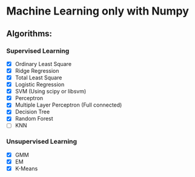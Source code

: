 # Machine Learning only with Numpy

## Algorithms:

### Supervised Learning

- [x] Ordinary Least Square
- [x] Ridge Regression
- [x] Total Least Square
- [x] Logistic Regression
- [x] SVM (Using scipy or libsvm)
- [x] Perceptron
- [x] Multiple Layer Perceptron (Full connected)
- [x] Decision Tree
- [x] Random Forest
- [ ] KNN

### Unsupervised Learning

- [x] GMM
- [x] EM
- [x] K-Means